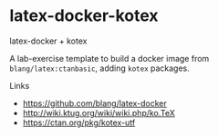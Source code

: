 # latex-docker-kotex
latex-docker + kotex

A lab-exercise template to build a docker image from `blang/latex:ctanbasic`, adding `kotex` packages.


Links
- https://github.com/blang/latex-docker
- http://wiki.ktug.org/wiki/wiki.php/ko.TeX
- https://ctan.org/pkg/kotex-utf
